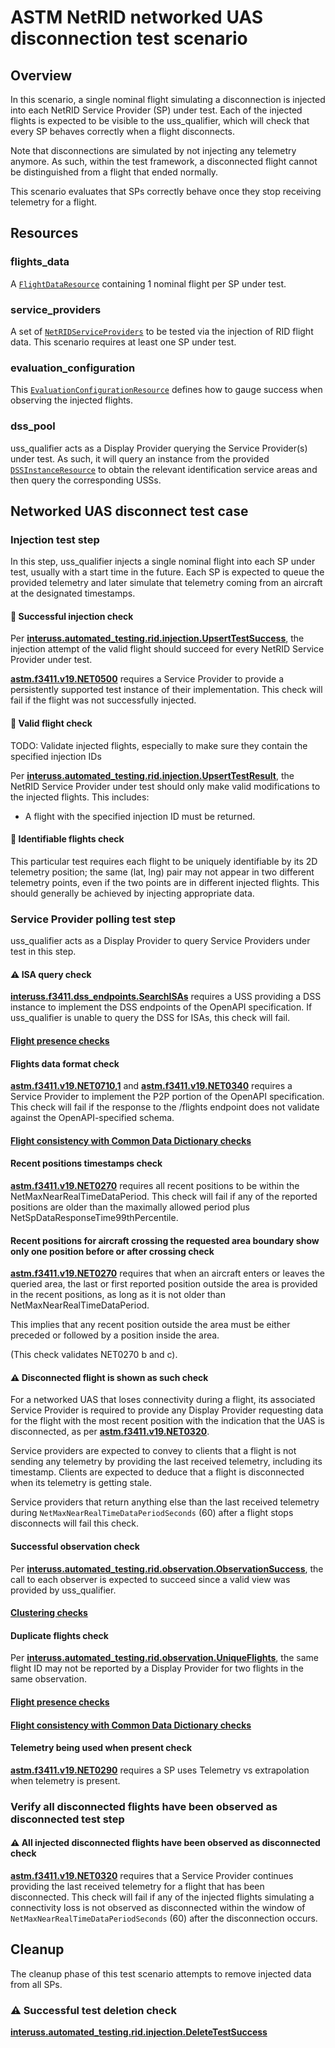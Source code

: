 # ASTM NetRID networked UAS disconnection test scenario

## Overview

In this scenario, a single nominal flight simulating a disconnection is injected into each NetRID Service Provider (SP) under test.  Each of the injected flights is expected to be visible to the uss_qualifier, which will check that every SP behaves correctly when a flight disconnects.

Note that disconnections are simulated by not injecting any telemetry anymore. As such, within the test framework, a disconnected flight cannot be distinguished from a flight that ended normally.

This scenario evaluates that SPs correctly behave once they stop receiving telemetry for a flight.

## Resources

### flights_data

A [`FlightDataResource`](../../../../resources/netrid/flight_data.py) containing 1 nominal flight per SP under test.

### service_providers

A set of [`NetRIDServiceProviders`](../../../../resources/netrid/service_providers.py) to be tested via the injection of RID flight data.  This scenario requires at least one SP under test.

### evaluation_configuration

This [`EvaluationConfigurationResource`](../../../../resources/netrid/evaluation.py) defines how to gauge success when observing the injected flights.

### dss_pool

uss_qualifier acts as a Display Provider querying the Service Provider(s) under test. As such, it will query an instance from the provided [`DSSInstanceResource`](../../../../resources/astm/f3411/dss.py) to obtain the relevant identification service areas and then query the corresponding USSs.

## Networked UAS disconnect test case

### Injection test step

In this step, uss_qualifier injects a single nominal flight into each SP under test, usually with a start time in the future.  Each SP is expected to queue the provided telemetry and later simulate that telemetry coming from an aircraft at the designated timestamps.

#### 🛑 Successful injection check

Per **[interuss.automated_testing.rid.injection.UpsertTestSuccess](../../../../requirements/interuss/automated_testing/rid/injection.md)**, the injection attempt of the valid flight should succeed for every NetRID Service Provider under test.

**[astm.f3411.v19.NET0500](../../../../requirements/astm/f3411/v19.md)** requires a Service Provider to provide a persistently supported test instance of their implementation.
This check will fail if the flight was not successfully injected.

#### 🛑 Valid flight check

TODO: Validate injected flights, especially to make sure they contain the specified injection IDs

Per **[interuss.automated_testing.rid.injection.UpsertTestResult](../../../../requirements/interuss/automated_testing/rid/injection.md)**, the NetRID Service Provider under test should only make valid modifications to the injected flights.  This includes:
* A flight with the specified injection ID must be returned.

#### 🛑 Identifiable flights check

This particular test requires each flight to be uniquely identifiable by its 2D telemetry position; the same (lat, lng) pair may not appear in two different telemetry points, even if the two points are in different injected flights.  This should generally be achieved by injecting appropriate data.

### Service Provider polling test step

uss_qualifier acts as a Display Provider to query Service Providers under test in this step.

#### ⚠️ ISA query check

**[interuss.f3411.dss_endpoints.SearchISAs](../../../../requirements/interuss/f3411/dss_endpoints.md)** requires a USS providing a DSS instance to implement the DSS endpoints of the OpenAPI specification.  If uss_qualifier is unable to query the DSS for ISAs, this check will fail.

#### [Flight presence checks](./display_data_evaluator_flight_presence.md)

#### Flights data format check

**[astm.f3411.v19.NET0710,1](../../../../requirements/astm/f3411/v19.md)** and **[astm.f3411.v19.NET0340](../../../../requirements/astm/f3411/v19.md)** requires a Service Provider to implement the P2P portion of the OpenAPI specification. This check will fail if the response to the /flights endpoint does not validate against the OpenAPI-specified schema.

#### [Flight consistency with Common Data Dictionary checks](./common_dictionary_evaluator_sp_flight.md)

#### Recent positions timestamps check
**[astm.f3411.v19.NET0270](../../../../requirements/astm/f3411/v19.md)** requires all recent positions to be within the NetMaxNearRealTimeDataPeriod. This check will fail if any of the reported positions are older than the maximally allowed period plus NetSpDataResponseTime99thPercentile.

#### Recent positions for aircraft crossing the requested area boundary show only one position before or after crossing check
**[astm.f3411.v19.NET0270](../../../../requirements/astm/f3411/v19.md)** requires that when an aircraft enters or leaves the queried area, the last or first reported position outside the area is provided in the recent positions, as long as it is not older than NetMaxNearRealTimeDataPeriod.

This implies that any recent position outside the area must be either preceded or followed by a position inside the area.

(This check validates NET0270 b and c).

#### ⚠️ Disconnected flight is shown as such check

For a networked UAS that loses connectivity during a flight, its associated Service Provider is required to provide any Display Provider requesting data for the flight with the most recent position with the indication that the UAS is disconnected, as per **[astm.f3411.v19.NET0320](../../../../requirements/astm/f3411/v19.md)**.

Service providers are expected to convey to clients that a flight is not sending any telemetry by providing the last received telemetry, including its timestamp. Clients are expected to deduce that a flight is disconnected when its telemetry is getting stale.

Service providers that return anything else than the last received telemetry during `NetMaxNearRealTimeDataPeriodSeconds` (60) after a flight stops disconnects will fail this check.

#### Successful observation check

Per **[interuss.automated_testing.rid.observation.ObservationSuccess](../../../../requirements/interuss/automated_testing/rid/observation.md)**, the call to each observer is expected to succeed since a valid view was provided by uss_qualifier.

#### [Clustering checks](./display_data_evaluator_clustering.md)

#### Duplicate flights check

Per **[interuss.automated_testing.rid.observation.UniqueFlights](../../../../requirements/interuss/automated_testing/rid/observation.md)**, the same flight ID may not be reported by a Display Provider for two flights in the same observation.

#### [Flight presence checks](./display_data_evaluator_flight_presence.md)

#### [Flight consistency with Common Data Dictionary checks](./common_dictionary_evaluator_dp_flight.md)

#### Telemetry being used when present check

**[astm.f3411.v19.NET0290](../../../../requirements/astm/f3411/v19.md)** requires a SP uses Telemetry vs extrapolation when telemetry is present.

### Verify all disconnected flights have been observed as disconnected test step

#### ⚠️ All injected disconnected flights have been observed as disconnected check

**[astm.f3411.v19.NET0320](../../../../requirements/astm/f3411/v19.md)** requires that a Service Provider continues providing the last received telemetry for a flight that has been disconnected.  This check will fail if any of the injected flights simulating a connectivity loss is not observed as disconnected within the window of `NetMaxNearRealTimeDataPeriodSeconds` (60) after the disconnection occurs.

## Cleanup

The cleanup phase of this test scenario attempts to remove injected data from all SPs.

### ⚠️ Successful test deletion check

**[interuss.automated_testing.rid.injection.DeleteTestSuccess](../../../../requirements/interuss/automated_testing/rid/injection.md)**
